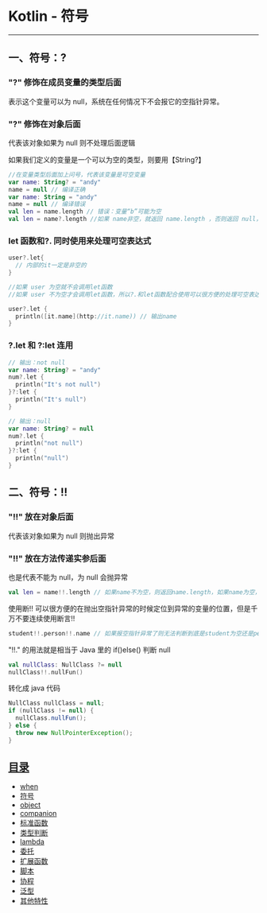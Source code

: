 # Kotlin - 符号

---

## 一、符号：?

### "?" 修饰在成员变量的类型后面
表示这个变量可以为 null，系统在任何情况下不会报它的空指针异常。  

### "?" 修饰在对象后面
代表该对象如果为 null 则不处理后面逻辑  

如果我们定义的变量是一个可以为空的类型，则要用【String?】

```kotlin
//在变量类型后面加上问号，代表该变量是可空变量 
var name: String? = "andy"
name = null // 编译正确
var name: String = "andy"
name = null // 编译错误
val len = name.length // 错误：变量“b”可能为空
val len = name?.length //如果 name非空，就返回 name.length ，否则返回 null，这个表达式的类型是 Int?
```

### let 函数和?. 同时使用来处理可空表达式

```kotlin
user?.let{ 
  // 内部的it一定是非空的
}

//如果 user 为空就不会调用let函数
//如果 user 不为空才会调用let函数，所以?.和let函数配合使用可以很方便的处理可空表达式

user?.let { 
  println([it.name](http://it.name)) // 输出name
} 
```

### ?.let 和 ?:let 连用

```kotlin
// 输出：not null
var name: String? = "andy"
num?.let {
  println("It's not null")
}?:let {
  println("It's null")
}

// 输出：null
var name: String? = null
num?.let {
  println("not null")
}?:let {
  println("null")
}

```

## 二、符号：!!

### "!!" 放在对象后面
代表该对象如果为 null 则抛出异常

### "!!" 放在方法传递实参后面
也是代表不能为 null，为 null 会抛异常

```kotlin
val len = name!!.length // 如果name不为空，则返回name.length，如果name为空，则抛出异常NullPointerException 
```

使用断!! 可以很方便的在抛出空指针异常的时候定位到异常的变量的位置，但是千万不要连续使用断言!!

```kotlin
student!!.person!!.name // 如果报空指针异常了则无法判断到底是student为空还是person为空，所以不要连续使用断言!! 
```

"!!." 的用法就是相当于 Java 里的 if()else() 判断 null

```kotlin
val nullClass: NullClass ?= null
nullClass!!.nullFun() 
```

转化成 java 代码

```java
NullClass nullClass = null;
if (nullClass != null) {
  nullClass.nullFun();
} else {
  throw new NullPointerException();
}
```



## [目录](./README.md)

- [when](./when.md)
- [符号](./symbol.md)
- [object](./object.md)
- [companion](./companion.md)
- [标准函数](./std-func.md)
- [类型判断](./type-check.md)
- [lambda](./lambdas.md)
- [委托](./delegates.md)
- [扩展函数](./extension.md)
- [脚本](./scripting.md)
- [协程](./coroutines.md)
- [泛型](./generics.md)
- [其他特性](./other.md)

